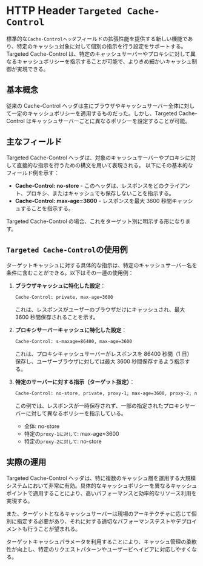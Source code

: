 # HTTP Header `Targeted Cache-Control`

標準的な`Cache-Controlヘッダ`フィールドの拡張性能を提供する新しい機能であり、特定のキャッシュ対象に対して個別の指示を行う設定をサポートする。Targeted Cache-Control は、特定のキャッシュサーバーやプロキシに対して異なるキャッシュポリシーを指示することが可能で、よりきめ細かいキャッシュ制御が実現できる。

## 基本概念

従来の Cache-Control ヘッダは主にブラウザやキャッシュサーバー全体に対して一定のキャッシュポリシーを適用するものだった。しかし、Targeted Cache-Control はキャッシュサーバーごとに異なるポリシーを設定することが可能。

## 主なフィールド

Targeted Cache-Control ヘッダは、対象のキャッシュサーバーやプロキシに対して直接的な指示を行うための構文を用いて表現される。
以下にその基本的なフィールド例を示す：

- **Cache-Control: no-store** - このヘッダは、レスポンスをどのクライアント、プロキシ、またはキャッシュでも保存しないことを指示する。
- **Cache-Control: max-age=3600** - レスポンスを最大 3600 秒間キャッシュすることを指示する。

Targeted Cache-Control の場合、これをターゲット別に明示する形になります。

## `Targeted Cache-Control`の使用例

ターゲットキャッシュに対する具体的な指示は、特定のキャッシュサーバー名を条件に含むことができる。以下はその一連の使用例：

1. **ブラウザキャッシュに特化した設定**：

   ```txt
   Cache-Control: private, max-age=3600
   ```

   これは、レスポンスがユーザーのブラウザだけにキャッシュされ、最大 3600 秒間保存されることを示す。

2. **プロキシサーバーキャッシュに特化した設定**：

   ```txt
   Cache-Control: s-maxage=86400, max-age=3600
   ```

   これは、プロキシキャッシュサーバーがレスポンスを 86400 秒間（1 日）保存し、ユーザーブラウザに対しては最大 3600 秒間保存するよう指示する。

3. **特定のサーバーに対する指示（ターゲット指定）**：

   ```txt
   Cache-Control: no-store, private, proxy-1; max-age=3600, proxy-2; no-store
   ```

   この例では、レスポンスが一時保存されず、一部の指定されたプロキシサーバーに対して異なるポリシーを指示している。
   - 全体: no-store
   - 特定の`proxy-1に対して`: max-age=3600
   - 特定の`proxy-2に対して`: no-store

## 実際の運用

Targeted Cache-Control ヘッダは、特に複数のキャッシュ層を運用する大規模システムにおいて非常に有効。具体的なキャッシュポリシーを異なるキャッシュポイントで適用することにより、高いパフォーマンスと効率的なリソース利用を実現する。

また、ターゲットとなるキャッシュサーバーは現場のアーキテクチャに応じて個別に指定する必要があり、それに対する適切なパフォーマンステストやデプロイメントも行うことが望まれる。

ターゲットキャッシュパラメータを利用することにより、キャッシュ管理の柔軟性が向上し、特定のリクエストパターンやユーザービヘイビアに対応しやすくなる。
